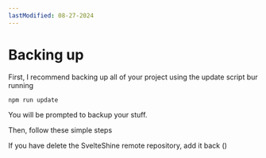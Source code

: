 ```yaml
---
lastModified: 08-27-2024
---
```


<script>
  import { Steps } from "$lib/components"
</script>

# Backing up

First, I recommend backing up all of your project using the update script bur running

```bash no-line-numbers
npm run update
```

You will be prompted to backup your stuff.

Then, follow these simple steps

<Steps>
<Steps.Step>
  If you have delete the SvelteShine remote repository, add it back ()
</Steps.Step>
</Steps>
